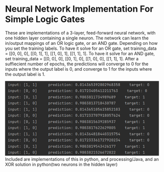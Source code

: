 # Neural Network Implementation For Simple Logic Gates

  These are implementations of a 3-layer, feed-forward neural network, with one hidden layer containing a single neuron. The network can learn the in/output mappings of an OR logic gate, or an AND gate. Depending on how you set the training labels. To have it solve for an OR gate, set training_data  = [[0, 0], 0],  [[0, 1], 1], [[1, 0], 1], [[1, 1], 1]. To have it solve for an AND gate, set training_data = [[0, 0], 0],  [[0, 1], 0], [[1, 0], 0], [[1, 1], 1]. After a suffiecient number of epochs, the predictions will converge to 0 for the inputs where the output label is 0, and converge to 1 for the inputs where the output label is 1.

![Alt text](output_screenshot.png)
  Included are implementations of this in python, and processing/Java, and an XOR solution in python(two neurons in the hidden layer)
